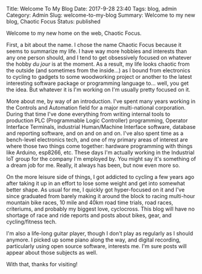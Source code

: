 Title: Welcome To My Blog
Date: 2017-9-28 23:40
Tags: blog, admin
Category: Admin
Slug: welcome-to-my-blog
Summary: Welcome to my new blog, Chaotic Focus
Status: published

Welcome to my new home on the web, Chaotic Focus. 

First, a bit about the name. I chose the name Chaotic Focus because it seems to summarize my life. I
have way more hobbies and interests than any one person should, and I tend to get obsessively
focused on whatever the hobby *du jour* is at the moment. As a result, my life looks chaotic from
the outside (and sometimes from the inside...) as I bound from electronics to cycling to gadgets to
some woodworking project or another to the latest interesting software package or programming
language to... well, you get the idea. But whatever it is I'm working on I'm usually pretty focused
on it.

More about me, by way of an introduction. I've spent many years working in the Controls and
Automation field for a major multi-national corporation. During that time I've done everything from
writing internal tools to production PLC (Programmable Logic Controller) programming, Operator
Interface Terminals, industrial Human/Machine Interface software, database and reporting software,
and on and on and on. I've also spent time as a bench-level electronics tech, and one of my primary
areas of interest are where those two things come together: hardware programming with things like
Arduino, esp8266, etc. These days I'm actually working in the Industrial IoT group for the company
I'm employed by. You might say it's something of a dream job for me. Really, it always has been, but
now even more so.

On the more leisure side of things, I got addicted to cycling a few years ago after taking it up in
an effort to lose some weight and get into somewhat better shape. As usual for me, I quickly got
hyper-focused on it and I've since graduated from barely making it around the block to racing
multi-hour mountain bike races, 10 mile and 40km road time trials, road races, criteriums, and
probably my biggest love, cyclocross. This blog will have no shortage of race and ride reports and
posts about bikes, gear, and cycling/fitness tech.

I'm also a life-long guitar player, though I don't play as regularly as I should anymore. I picked
up some piano along the way, and digital recording, particularly using open source software,
interests me. I'm sure posts will appear about those subjects as well.

With that, thanks for visiting!
